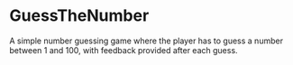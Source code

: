 # GuessTheNumber
A simple number guessing game where the player has to guess a number between 1 and 100, with feedback provided after each guess.
